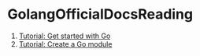 # GolangOfficialDocsReading
1. [Tutorial: Get started with Go](https://github.com/PengJianMin/GolangOfficialDocsReading/blob/main/Tutorial:%20Get%20started%20with%20Go.md)
2. [Tutorial: Create a Go module](https://github.com/PengJianMin/GolangOfficialDocsReading/blob/main/Tutorial:%20Create%20a%20Go%20module.md)
